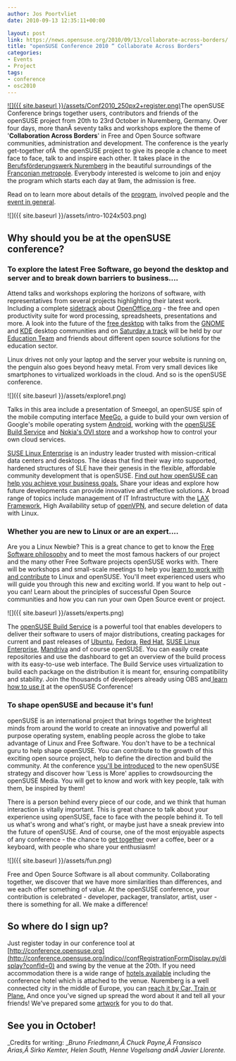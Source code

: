 ```yaml
---
author: Jos Poortvliet
date: 2010-09-13 12:35:11+00:00

layout: post
link: https://news.opensuse.org/2010/09/13/collaborate-across-borders/
title: "openSUSE Conference 2010 “ Collaborate Across Borders"
categories:
- Events
- Project
tags:
- conference
- osc2010
---
```

[![]({{ site.baseurl }}/assets/Conf2010_250px2+register.png)](http://conference.opensuse.org/indico/event/osc2010)The openSUSE Conference brings together users, contributors and friends of the openSUSE project from 20th to 23rd October in Nuremberg, Germany. Over four days, more thanÂ seventy talks and workshops explore the theme of '**Collaboration Across Borders**' in Free and Open Source software communities, administration and development.  The conference is the yearly get-together ofÂ  the openSUSE project  to give its people a chance to meet face to face, talk to and inspire  each other. It takes place in the [Berufsförderungswerk Nuremberg](http://www.bfw-nuernberg.de/) in the  beautiful surroundings of the [Franconian metropole](http://www.nuernberg.de/internet/portal_e/index.html). Everybody interested  is welcome to join and enjoy the program which starts each day at 9am,  the admission is free.

Read on to learn more about details of the [program](http://conference.opensuse.org/indico//conferenceProgram.py?confId=0), involved people and the [event in general](http://en.opensuse.org/Portal:Conference).


![]({{ site.baseurl }}/assets/intro-1024x503.png)


<!-- more -->


## Why should you be at the openSUSE conference?




### To explore the latest Free Software, go beyond the desktop and server and to break down barriers to business....


Attend talks and workshops exploring the horizons of software, with representatives from several projects highlighting their latest work. Including a complete [sidetrack](http://conference.opensuse.org/indico//sessionDisplay.py?sessionId=28&confId=0#20101022) about [OpenOffice.org](http://www.OpenOffice.org) - the free and open productivity suite for word processing, spreadsheets, presentations and more. A look into the future of the [free desktop](http://conference.opensuse.org/indico//sessionDisplay.py?sessionId=2&confId=0#20101021) with talks from the [GNOME](http://www.gnome.org) and [KDE](http://www.kde.org) desktop communities and on [Saturday a track](http://conference.opensuse.org/indico//sessionDisplay.py?sessionId=29&confId=0#20101023) will be held by our [Education Team](http://en.opensuse.org/Portal:Education) and friends about different open source solutions for the education sector.

Linux drives not only your laptop and the server your website is running on, the penguin also goes beyond heavy metal. From very small devices like smartphones to virtualized workloads in the cloud. And so is the openSUSE conference.


![]({{ site.baseurl }}/assets/explore1.png)


Talks in this area include a presentation of Smeegol, an openSUSE spin of the mobile computing interface [MeeGo](http://MeeGo.com), a guide to build your own version of Google's mobile operating system [Android](http://www.android.com), working with the [openSUSE Build Service](http://build.opensuse.org) and [Nokia's OVI store](https://store.ovi.com/) and a workshop how to control your own cloud services.

[SUSE Linux Enterprise](http://www.novell.com/linux) is an industry leader trusted with mission-critical data centers and desktops. The ideas that find their way into supported, hardened structures of SLE have their genesis in the flexible, affordable community development that is openSUSE. [Find out how openSUSE can help you achieve your business goals.](http://conference.opensuse.org/indico//sessionDisplay.py?sessionId=21&confId=0#20101022) Share your ideas and explore how future developments can provide innovative and effective solutions. A broad range of topics  include management of IT Infrastructure with the [LAX Framework](http://www.teegee.de/lax), High Availability setup of [openVPN](http://openvpn.net/), and secure deletion of data with Linux.


### Whether you are new to Linux or are an expert....


Are  you a Linux Newbie? This is a great chance to get to know the [Free Software philosophy](http://www.gnu.org/philosophy/philosophy.html) and to meet the most famous hackers of our project and the many other Free Software projects openSUSE works with. There will be workshops and small-scale meetings to help you [learn to work with and contribute](http://conference.opensuse.org/indico//sessionDisplay.py?sessionId=22&confId=0#20101022) to Linux and openSUSE. You'll meet experienced users who will guide you through this new and exciting world. If you want to help out - you can! Learn about the principles of successful Open Source communities and how you can run your own Open Source event or project.


![]({{ site.baseurl }}/assets/experts.png)


The [openSUSE Build Service](http://build.opensuse.org) is a powerful tool that enables developers to deliver their software to users of major distributions, creating packages for current and past releases of [Ubuntu](http://www.ubuntu.com/), [Fedora](http://fedoraproject.org/), [Red Hat](http://www.redhat.com/), [SUSE Linux Enterprise](http://www.novell.com/linux), [Mandriva](http://www.mandriva.com/) and of course openSUSE. You can easily create repositories and use the dashboard to get an overview of the build process with its easy-to-use web interface. The Build Service uses virtualization to build each package on the distribution it is meant for, ensuring compatibility and stability. Join the thousands of developers already using OBS and[ learn how to use it](http://conference.opensuse.org/indico//sessionDisplay.py?sessionId=18&confId=0#20101020) at the openSUSE Conference!


### To shape openSUSE and because it's fun!


openSUSE is an international project that brings together the brightest minds from around the world to create an innovative and powerful all purpose operating system, enabling people across the globe to take advantage of Linux and Free Software. You  don't have to be a technical guru to help shape openSUSE. You can contribute to the growth of this exciting open source project, help to define the direction and build the  community. At the conference [you'll be introduced](http://conference.opensuse.org/indico//sessionDisplay.py?sessionId=25&confId=0#20101023) to the new openSUSE  strategy and discover how 'Less is  More' applies to crowdsourcing the openSUSE Media. You will get to know and work with key people, talk with them, be inspired by them!

There is a person behind every piece of our code, and we think that human interaction is vitally important. This is great chance to talk about your experience using openSUSE, face to face with the people behind it. To tell us what's wrong and what's right, or maybe just have a sneak preview into  the future of openSUSE. And of course, one of the most enjoyable aspects of any conference - the chance to [get together](http://conference.opensuse.org/indico//sessionDisplay.py?sessionId=36&confId=0#20101021) over a coffee, beer or a keyboard, with people who share your enthusiasm!


![]({{ site.baseurl }}/assets/fun.png)


Free and Open Source Software is all about community. Collaborating together, we discover that we have more similarities than differences, and we each offer something of value. At the openSUSE conference, your contribution is celebrated -  developer, packager, translator, artist, user - there is something for all. We make a difference!


## So where do I sign up?


Just register today in our conference tool at [http://conference.opensuse.org](http://conference.opensuse.org/indico//confRegistrationFormDisplay.py/display?confId=0) and swing by the venue at the 20th. If you need accommodation there is a wide range of [hotels available](http://en.opensuse.org/openSUSE:Conference_hotels) including the conference hotel which is attached to the venue. Nuremberg is a well connected city in the middle of Europe, you can [reach it by Car, Train or Plane.](http://en.opensuse.org/openSUSE:How_to_get_to_the_conference) And once you've signed up spread the word about it and tell all your friends! We've prepared some [artwork](http://en.opensuse.org/openSUSE:Conference_artwork) for you to do that.


## See you in October!


_Credits for writing: __Bruno Friedmann,Â Chuck Payne,Â Fransisco Arias,Â Sirko Kemter, Helen South, Henne Vogelsang andÂ Javier Llorente._		
